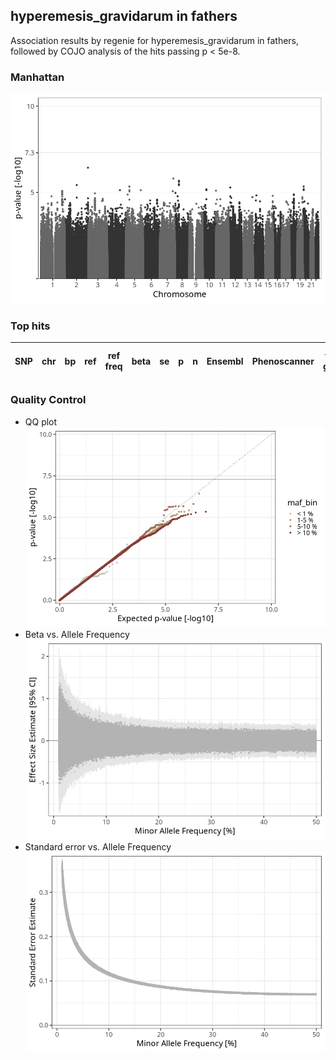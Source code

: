 ## hyperemesis_gravidarum in fathers
Association results by regenie for hyperemesis_gravidarum in fathers, followed by COJO analysis of the hits passing p < 5e-8.
### Manhattan
![](figures/pop_fathers_pheno_hyperemesis_gravidarum_mh.png)
### Top hits
| SNP | chr | bp | ref | ref freq | beta | se | p | n | Ensembl | Phenoscanner | freq geno | b joint | b joint se | p joint | ld r |
| --- | --- | -- | --- | -------- | ---- | -- | - | - | ------- | ------------ | --------- | ------- | ---------- | ------- | ---- |
### Quality Control
- QQ plot
![](figures/pop_fathers_pheno_hyperemesis_gravidarum_qq.png)
- Beta vs. Allele Frequency
![](figures/pop_fathers_pheno_hyperemesis_gravidarum_beta_af.png)
- Standard error vs. Allele Frequency
![](figures/pop_fathers_pheno_hyperemesis_gravidarum_se_af.png)
